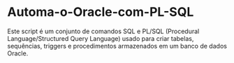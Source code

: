 # Automa-o-Oracle-com-PL-SQL
Este script é um conjunto de comandos SQL e PL/SQL (Procedural Language/Structured Query Language) usado para criar tabelas, sequências, triggers e procedimentos armazenados em um banco de dados Oracle.
